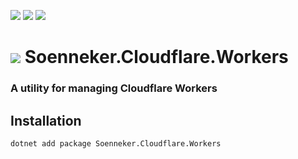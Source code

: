 ﻿[![](https://img.shields.io/nuget/v/soenneker.cloudflare.workers.svg?style=for-the-badge)](https://www.nuget.org/packages/soenneker.cloudflare.workers/)
[![](https://img.shields.io/github/actions/workflow/status/soenneker/soenneker.cloudflare.workers/publish-package.yml?style=for-the-badge)](https://github.com/soenneker/soenneker.cloudflare.workers/actions/workflows/publish-package.yml)
[![](https://img.shields.io/nuget/dt/soenneker.cloudflare.workers.svg?style=for-the-badge)](https://www.nuget.org/packages/soenneker.cloudflare.workers/)

# ![](https://user-images.githubusercontent.com/4441470/224455560-91ed3ee7-f510-4041-a8d2-3fc093025112.png) Soenneker.Cloudflare.Workers
### A utility for managing Cloudflare Workers

## Installation

```
dotnet add package Soenneker.Cloudflare.Workers
```
